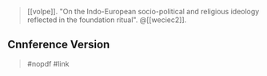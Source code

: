 > [[volpe]]. "On the Indo-European socio-political and religious ideology reflected in the foundation ritual". @[[weciec2]].

## Cnnference Version
> #nopdf 
> #link 